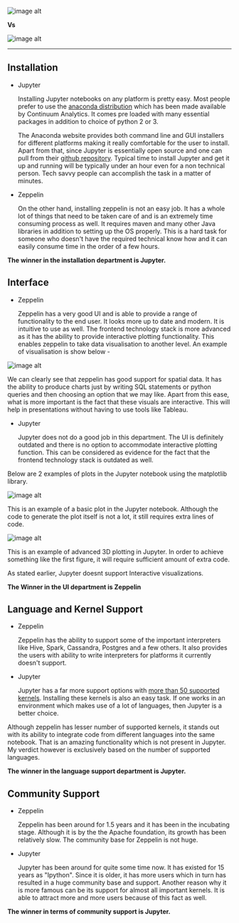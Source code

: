 

![image alt][1]         


  **Vs**     


  ![image alt][2] 


----------

Installation
-------

 - Jupyter

    Installing Jupyter notebooks on any platform is pretty easy. Most people prefer to use the [anaconda distribution][3] which has been made available by Continuum Analytics. It comes pre loaded with many essential packages in addition to choice of python 2 or 3. 

    The  Anaconda website provides both command line and GUI installers for different platforms making it really comfortable for the user to install. Apart from that, since Jupyter is essentially open source and one can pull from their [github repository][4]. Typical time to install Jupyter and get it up and running will be typically under an hour even for a non technical person. Tech savvy people can accomplish the task in a matter of minutes.

 - Zeppelin

    On the other hand, installing zeppelin is not an easy job. It has a whole lot of things that need to be taken care of and is an extremely time consuming process as well. It requires maven and many other Java libraries in addition to setting up the OS properly. This is a hard task for someone who doesn't have the required technical know how and it can easily consume time in the order of a few hours.

**The winner in the installation department is Jupyter.**

Interface
-------

 - Zeppelin

    Zeppelin has a very good UI and is able to provide a range of functionality to the end user. It looks more up to date and modern. It is intuitive to use as well. The frontend  technology stack is more advanced as it has the ability to provide interactive plotting functionality. This enables zeppelin to take data visualisation to another level.
    An example of visualisation is show below -

![image alt][5]

We can clearly see that zeppelin has good support for spatial data. It has the ability to produce charts just by writing SQL statements or python queries and then choosing an option that we may like. Apart from this ease, what is more important is the fact that these visuals are interactive. This will help in presentations without having to use tools like Tableau.
 
 - Jupyter

    Jupyter does not do a good job in this department. The UI is definitely outdated and there is no option to accommodate interactive plotting function. This can be considered as evidence for the fact that the frontend technology stack is outdated as well.

Below are 2 examples of plots in the Jupyter notebook using the matplotlib library.

![image alt][7]

This is an example of a basic plot in the Jupyter notebook. Although the code to generate the plot itself is not a lot, it still requires extra lines of code.

![image alt][8]

This is an example of advanced 3D plotting in Jupyter. In order to achieve something like the first figure, it will require sufficient amount of extra code. 

As stated earlier, Jupyter doesnt support Interactive visualizations.

**The Winner in the UI department is Zeppelin**

Language and Kernel Support
-------

 - Zeppelin

    Zeppelin has the ability to support some of the important interpreters like Hive, Spark, Cassandra, Postgres and a few others. It also provides the users with ability to write interpreters for platforms it currently doesn't support.

 - Jupyter

    Jupyter has a far more support options with [more than 50 supported kernels][8]. Installing these kernels is also an easy task. If one works in an environment which makes use of a lot of languages, then Jupyter is a better choice.

Although zeppelin has lesser number of supported kernels, it stands out with its ability to integrate code from different languages into the same notebook. That is an amazing functionality which is not present in Jupyter. My verdict however is exclusively based on the number of supported languages.

**The winner in the language support department is Jupyter.** 

 

Community Support
-------

 - Zeppelin

    Zeppelin has been around for 1.5 years and it has been in the incubating stage. Although it is by the the Apache foundation, its growth has been relatively slow. The community base for Zeppelin is not huge.

 - Jupyter

    Jupyter has been around for quite some time now. It has existed for 15 years as "Ipython". Since it is older, it has more users which in turn has resulted in a huge community base and support. Another reason why it is more famous can be its support for almost all important kernels. It is able to attract more and more users because of this fact as well.

**The winner in terms of community support is Jupyter.** 


  [1]: https://raw.githubusercontent.com/jupyter/nature-demo/master/images/jupyter-logo.png
  [2]: https://alexioannides.files.wordpress.com/2016/08/zeppelin1.png?w=640
  [3]: https://www.continuum.io/downloads
  [4]: https://github.com/jupyter/notebook
  [5]: http://image.slidesharecdn.com/alexfossasia20161-160327121115/95/mining-public-datasets-using-opensource-tools-zeppelin-spark-and-juju-26-638.jpg?cb=1459081331
  [6]: https://github.com/ipython/ipython/wiki/IPython-kernels-for-other-languages
  [7]: https://www.packtpub.com/sites/default/files/new_blog_images/Extra_Blogs/notebook_example.png
  [8]: http://itom.bitbucket.org/v2-2-1/docs/_images/matplotlib_intro.png